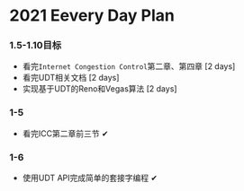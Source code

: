 # 2021 Eevery Day Plan

### 1.5-1.10目标

- 看完`Internet Congestion Control`第二章、第四章 [2 days]
- 看完UDT相关文档 [2 days]
- 实现基于UDT的Reno和Vegas算法 [2 days]

### 1-5

- 看完ICC第二章前三节 ✔

### 1-6

- 使用UDT API完成简单的套接字编程 ✔